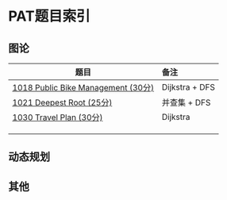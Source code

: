 # PAT题目索引

## 图论

| 题目                                                         | 备注           |
| ------------------------------------------------------------ | :------------- |
| [1018 Public Bike Management (30分)](https://github.com/shanq21/notes/blob/master/PAT/1018%20Public%20Bike%20Management%20(30%E5%88%86).md) | Dijkstra + DFS |
| [1021 Deepest Root (25分)](https://github.com/shanq21/notes/blob/master/PAT/1021%20Deepest%20Root%20(25%E5%88%86).md)    | 并查集 + DFS   |
| [1030 Travel Plan (30分)](https://github.com/shanq21/notes/blob/master/PAT/1030%20Travel%20Plan%20(30%E5%88%86).md)      | Dijkstra       |
|                                                              |                |
|                                                              |                |
|                                                              |                |

## 动态规划





## 其他
